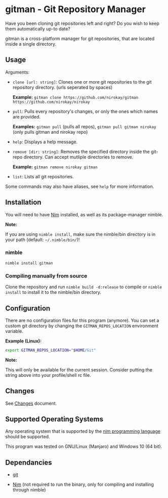 # gitman - Git Repository Manager

Have you been cloning git repositories left and right? Do you wish to keep them automatically up-to date?

gitman is a cross-platform manager for git repositories, that are located inside a single directory.

## Usage

Arguments:

* `clone [url: string]`: Clones one or more git repositories to the git repository directory. (urls seperated by spaces)
  
  **Example:** `gitman clone https://github.com/nirokay/gitman https://github.com/nirokay/nirokay`

* `pull`: Pulls every repository's changes, or only the ones which names are provided.
  
  **Examples:** `gitman pull` (pulls all repos), `gitman pull gitman nirokay` (only pulls gitman and nirokay repo)

* `help`: Displays a help message.

* `remove [dir: string]`: Removes the specified directory inside the git-repo directory. Can accept mutliple directories to remove.
  
  **Example:** `gitman remove nirokay gitman`

* `list`: Lists all git repositories.

Some commands may also have aliases, see `help` for more information.

## Installation

You will need to have [Nim](https://nim-lang.org) installed, as well as its package-manager nimble.

**Note:**

If you are using `nimble install`, make sure the nimble/bin directory is in your path (default: `~/.nimble/bin/`)!

### nimble

`nimble install gitman`

### Compiling manually from source

Clone the repository and run `nimble build -d:release` to compile or `nimble install` to install it to the nimble/bin directory.

## Configuration

There are no configuration files for this program (anymore). You can set a custom git directory by changing the `GITMAN_REPOS_LOCATION` environment variable.

**Example (Linux):**

```bash
export GITMAN_REPOS_LOCATION="$HOME/Git"
```

**Note:**

This will only be available for the current session. Consider putting the string above into your profile/shell rc file.

## Changes

See [Changes](CHANGES.md) document.

## Supported Operating Systems

Any operating system that is supported by the [nim programming language](https://nim-lang.org) should be supported.

This program was tested on GNU/Linux (Manjaro) and Windows 10 (64 bit).

## Dependancies

* [git](https://git-scm.com/)

* [Nim](https://nim-lang.org) (not required to run the binary, only for compiling and installing through nimble)
